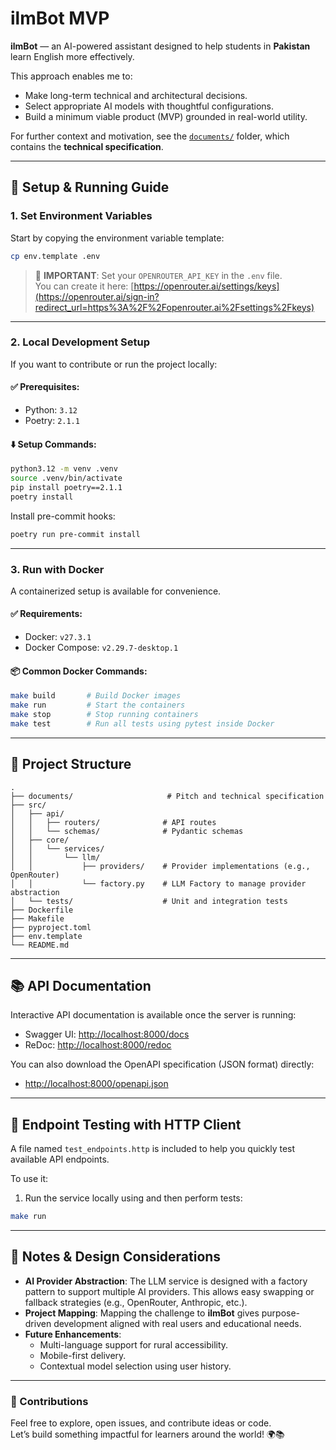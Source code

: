 # ilmBot MVP

**ilmBot** — an AI-powered assistant designed to help students in **Pakistan** learn English more effectively.

This approach enables me to:
- Make long-term technical and architectural decisions.
- Select appropriate AI models with thoughtful configurations.
- Build a minimum viable product (MVP) grounded in real-world utility.

For further context and motivation, see the [`documents/`](./documents/) folder, which contains the **technical specification**.

---

## 🚀 Setup & Running Guide

### 1. Set Environment Variables

Start by copying the environment variable template:

```bash
cp env.template .env
```

> 🔑 **IMPORTANT**: Set your `OPENROUTER_API_KEY` in the `.env` file.  
You can create it here: [https://openrouter.ai/settings/keys](https://openrouter.ai/sign-in?redirect_url=https%3A%2F%2Fopenrouter.ai%2Fsettings%2Fkeys)

---

### 2. Local Development Setup

If you want to contribute or run the project locally:

#### ✅ Prerequisites:
- Python: `3.12`
- Poetry: `2.1.1`

#### ⬇️ Setup Commands:

```bash
python3.12 -m venv .venv
source .venv/bin/activate
pip install poetry==2.1.1
poetry install
```

Install pre-commit hooks:
```bash
poetry run pre-commit install
```

---

### 3. Run with Docker

A containerized setup is available for convenience.

#### ✅ Requirements:
- Docker: `v27.3.1`
- Docker Compose: `v2.29.7-desktop.1`

#### 📦 Common Docker Commands:

```bash
make build       # Build Docker images
make run         # Start the containers
make stop        # Stop running containers
make test        # Run all tests using pytest inside Docker
```

---

## 📁 Project Structure

```
.
├── documents/                     # Pitch and technical specification
├── src/
│   ├── api/
│   │   ├── routers/              # API routes
│   │   └── schemas/              # Pydantic schemas
│   ├── core/
│   │   └── services/
│   │       └── llm/
│   │           ├── providers/    # Provider implementations (e.g., OpenRouter)
│   │           └── factory.py    # LLM Factory to manage provider abstraction
│   └── tests/                    # Unit and integration tests
├── Dockerfile
├── Makefile
├── pyproject.toml
├── env.template
└── README.md
```

---

## 📚 API Documentation

Interactive API documentation is available once the server is running:

- Swagger UI: [http://localhost:8000/docs](http://localhost:8000/docs)
- ReDoc: [http://localhost:8000/redoc](http://localhost:8000/redoc)

You can also download the OpenAPI specification (JSON format) directly:

- [http://localhost:8000/openapi.json](http://localhost:8000/openapi.json)

---

## 🧪 Endpoint Testing with HTTP Client

A file named `test_endpoints.http` is included to help you quickly test available API endpoints.

To use it:

1. Run the service locally using and then perform tests:

```bash
make run
```

---

## 🧠 Notes & Design Considerations

- **AI Provider Abstraction**: The LLM service is designed with a factory pattern to support multiple AI providers. This allows easy swapping or fallback strategies (e.g., OpenRouter, Anthropic, etc.).
- **Project Mapping**: Mapping the challenge to **ilmBot** gives purpose-driven development aligned with real users and educational needs.
- **Future Enhancements**:
  - Multi-language support for rural accessibility.
  - Mobile-first delivery.
  - Contextual model selection using user history.

---

### 🤝 Contributions

Feel free to explore, open issues, and contribute ideas or code.  
Let’s build something impactful for learners around the world! 🌍📚